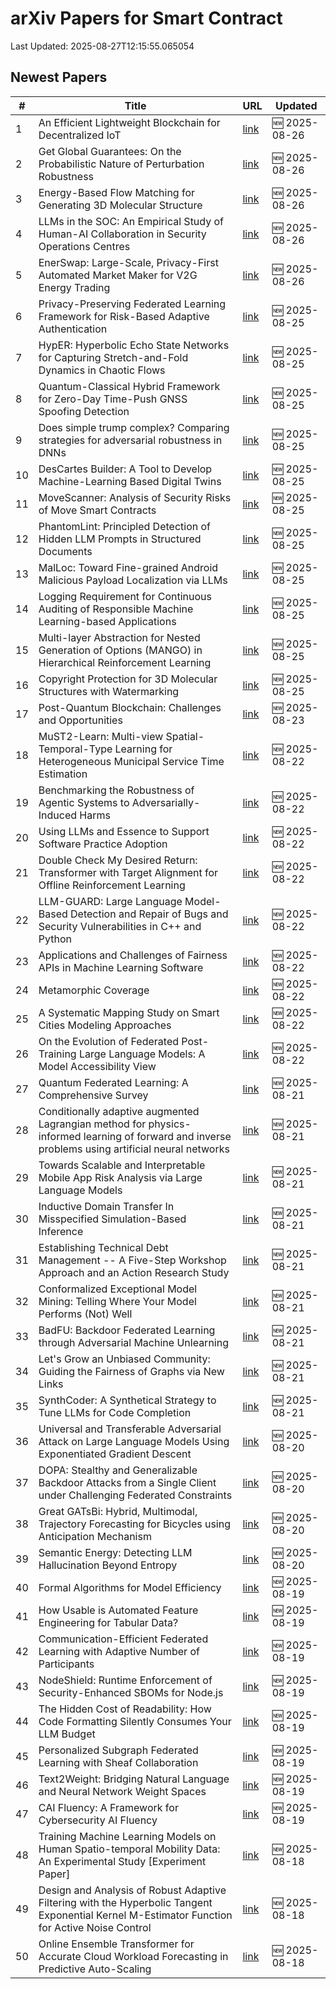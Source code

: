 # arXiv Papers for Smart Contract

Last Updated: 2025-08-27T12:15:55.065054

## Newest Papers

|\#|Title|URL|Updated|
|---|---|---|---|
|1|An Efficient Lightweight Blockchain for Decentralized IoT|[link](http://arxiv.org/abs/2508.19219v1)|🆕 2025-08-26|
|2|Get Global Guarantees: On the Probabilistic Nature of Perturbation Robustness|[link](http://arxiv.org/abs/2508.19183v1)|🆕 2025-08-26|
|3|Energy-Based Flow Matching for Generating 3D Molecular Structure|[link](http://arxiv.org/abs/2508.18949v1)|🆕 2025-08-26|
|4|LLMs in the SOC: An Empirical Study of Human-AI Collaboration in Security Operations Centres|[link](http://arxiv.org/abs/2508.18947v1)|🆕 2025-08-26|
|5|EnerSwap: Large-Scale, Privacy-First Automated Market Maker for V2G Energy Trading|[link](http://arxiv.org/abs/2508.18942v1)|🆕 2025-08-26|
|6|Privacy-Preserving Federated Learning Framework for Risk-Based Adaptive Authentication|[link](http://arxiv.org/abs/2508.18453v1)|🆕 2025-08-25|
|7|HypER: Hyperbolic Echo State Networks for Capturing Stretch-and-Fold Dynamics in Chaotic Flows|[link](http://arxiv.org/abs/2508.18196v1)|🆕 2025-08-25|
|8|Quantum-Classical Hybrid Framework for Zero-Day Time-Push GNSS Spoofing Detection|[link](http://arxiv.org/abs/2508.18085v1)|🆕 2025-08-25|
|9|Does simple trump complex? Comparing strategies for adversarial robustness in DNNs|[link](http://arxiv.org/abs/2508.18019v1)|🆕 2025-08-25|
|10|DesCartes Builder: A Tool to Develop Machine-Learning Based Digital Twins|[link](http://arxiv.org/abs/2508.17988v1)|🆕 2025-08-25|
|11|MoveScanner: Analysis of Security Risks of Move Smart Contracts|[link](http://arxiv.org/abs/2508.17964v1)|🆕 2025-08-25|
|12|PhantomLint: Principled Detection of Hidden LLM Prompts in Structured Documents|[link](http://arxiv.org/abs/2508.17884v1)|🆕 2025-08-25|
|13|MalLoc: Toward Fine-grained Android Malicious Payload Localization via LLMs|[link](http://arxiv.org/abs/2508.17856v1)|🆕 2025-08-25|
|14|Logging Requirement for Continuous Auditing of Responsible Machine Learning-based Applications|[link](http://arxiv.org/abs/2508.17851v1)|🆕 2025-08-25|
|15|Multi-layer Abstraction for Nested Generation of Options (MANGO) in Hierarchical Reinforcement Learning|[link](http://arxiv.org/abs/2508.17751v1)|🆕 2025-08-25|
|16|Copyright Protection for 3D Molecular Structures with Watermarking|[link](http://arxiv.org/abs/2508.17702v1)|🆕 2025-08-25|
|17|Post-Quantum Blockchain: Challenges and Opportunities|[link](http://arxiv.org/abs/2508.17071v1)|🆕 2025-08-23|
|18|MuST2-Learn: Multi-view Spatial-Temporal-Type Learning for Heterogeneous Municipal Service Time Estimation|[link](http://arxiv.org/abs/2508.16503v1)|🆕 2025-08-22|
|19|Benchmarking the Robustness of Agentic Systems to Adversarially-Induced Harms|[link](http://arxiv.org/abs/2508.16481v1)|🆕 2025-08-22|
|20|Using LLMs and Essence to Support Software Practice Adoption|[link](http://arxiv.org/abs/2508.16445v1)|🆕 2025-08-22|
|21|Double Check My Desired Return: Transformer with Target Alignment for Offline Reinforcement Learning|[link](http://arxiv.org/abs/2508.16420v1)|🆕 2025-08-22|
|22|LLM-GUARD: Large Language Model-Based Detection and Repair of Bugs and Security Vulnerabilities in C++ and Python|[link](http://arxiv.org/abs/2508.16419v1)|🆕 2025-08-22|
|23|Applications and Challenges of Fairness APIs in Machine Learning Software|[link](http://arxiv.org/abs/2508.16377v1)|🆕 2025-08-22|
|24|Metamorphic Coverage|[link](http://arxiv.org/abs/2508.16307v1)|🆕 2025-08-22|
|25|A Systematic Mapping Study on Smart Cities Modeling Approaches|[link](http://arxiv.org/abs/2508.16273v1)|🆕 2025-08-22|
|26|On the Evolution of Federated Post-Training Large Language Models: A Model Accessibility View|[link](http://arxiv.org/abs/2508.16261v1)|🆕 2025-08-22|
|27|Quantum Federated Learning: A Comprehensive Survey|[link](http://arxiv.org/abs/2508.15998v1)|🆕 2025-08-21|
|28|Conditionally adaptive augmented Lagrangian method for physics-informed learning of forward and inverse problems using artificial neural networks|[link](http://arxiv.org/abs/2508.15695v1)|🆕 2025-08-21|
|29|Towards Scalable and Interpretable Mobile App Risk Analysis via Large Language Models|[link](http://arxiv.org/abs/2508.15606v1)|🆕 2025-08-21|
|30|Inductive Domain Transfer In Misspecified Simulation-Based Inference|[link](http://arxiv.org/abs/2508.15593v1)|🆕 2025-08-21|
|31|Establishing Technical Debt Management -- A Five-Step Workshop Approach and an Action Research Study|[link](http://arxiv.org/abs/2508.15570v1)|🆕 2025-08-21|
|32|Conformalized Exceptional Model Mining: Telling Where Your Model Performs (Not) Well|[link](http://arxiv.org/abs/2508.15569v1)|🆕 2025-08-21|
|33|BadFU: Backdoor Federated Learning through Adversarial Machine Unlearning|[link](http://arxiv.org/abs/2508.15541v1)|🆕 2025-08-21|
|34|Let's Grow an Unbiased Community: Guiding the Fairness of Graphs via New Links|[link](http://arxiv.org/abs/2508.15499v1)|🆕 2025-08-21|
|35|SynthCoder: A Synthetical Strategy to Tune LLMs for Code Completion|[link](http://arxiv.org/abs/2508.15495v1)|🆕 2025-08-21|
|36|Universal and Transferable Adversarial Attack on Large Language Models Using Exponentiated Gradient Descent|[link](http://arxiv.org/abs/2508.14853v1)|🆕 2025-08-20|
|37|DOPA: Stealthy and Generalizable Backdoor Attacks from a Single Client under Challenging Federated Constraints|[link](http://arxiv.org/abs/2508.14530v1)|🆕 2025-08-20|
|38|Great GATsBi: Hybrid, Multimodal, Trajectory Forecasting for Bicycles using Anticipation Mechanism|[link](http://arxiv.org/abs/2508.14523v1)|🆕 2025-08-20|
|39|Semantic Energy: Detecting LLM Hallucination Beyond Entropy|[link](http://arxiv.org/abs/2508.14496v1)|🆕 2025-08-20|
|40|Formal Algorithms for Model Efficiency|[link](http://arxiv.org/abs/2508.14000v1)|🆕 2025-08-19|
|41|How Usable is Automated Feature Engineering for Tabular Data?|[link](http://arxiv.org/abs/2508.13932v1)|🆕 2025-08-19|
|42|Communication-Efficient Federated Learning with Adaptive Number of Participants|[link](http://arxiv.org/abs/2508.13803v1)|🆕 2025-08-19|
|43|NodeShield: Runtime Enforcement of Security-Enhanced SBOMs for Node.js|[link](http://arxiv.org/abs/2508.13750v1)|🆕 2025-08-19|
|44|The Hidden Cost of Readability: How Code Formatting Silently Consumes Your LLM Budget|[link](http://arxiv.org/abs/2508.13666v1)|🆕 2025-08-19|
|45|Personalized Subgraph Federated Learning with Sheaf Collaboration|[link](http://arxiv.org/abs/2508.13642v1)|🆕 2025-08-19|
|46|Text2Weight: Bridging Natural Language and Neural Network Weight Spaces|[link](http://arxiv.org/abs/2508.13633v1)|🆕 2025-08-19|
|47|CAI Fluency: A Framework for Cybersecurity AI Fluency|[link](http://arxiv.org/abs/2508.13588v1)|🆕 2025-08-19|
|48|Training Machine Learning Models on Human Spatio-temporal Mobility Data: An Experimental Study [Experiment Paper]|[link](http://arxiv.org/abs/2508.13135v1)|🆕 2025-08-18|
|49|Design and Analysis of Robust Adaptive Filtering with the Hyperbolic Tangent Exponential Kernel M-Estimator Function for Active Noise Control|[link](http://arxiv.org/abs/2508.13018v1)|🆕 2025-08-18|
|50|Online Ensemble Transformer for Accurate Cloud Workload Forecasting in Predictive Auto-Scaling|[link](http://arxiv.org/abs/2508.12773v1)|🆕 2025-08-18|
